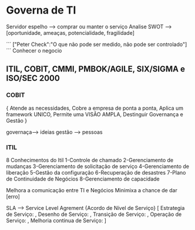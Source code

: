 # Governa de TI

Servidor espelho --> comprar ou manter o serviço
Analise SWOT --> [oportunidade, ameaças, potencialidade, fragilidade] 

´´´
["Peter Check":"O que não pode ser medido, não pode ser controlado"]
´´´
Conhecer o negocio

## ITIL, COBIT, CMMI, PMBOK/AGILE, SIX/SIGMA e ISO/SEC 2000

### COBIT
{
Atende as necessidades,
Cobre a empresa de ponta a ponta,
Aplica um framework UNICO,
Permite uma VISÂO AMPLA,
Destinguir Governança e Gestão
}

governaça--> ideias
gestão --> pessoas

### ITIL

8 Conhecimentos do Itil
1-Controle de chamado
2-Gerenciamento de mudanças
3-Gerenciamento de solicitação de serviço
4-Gerenciamento de liberação
5-Gestão da configuração
6-Recuperação de desastres
7-Plano de Continuidade de Negócios
8-Gerenciamento de capacidade


Melhora a comunicação entre TI e Negócios
Minimixa a chance de dar [erro]

SLA --> Service Level Agrement {Acordo de Nível de Serviço}
[
Estrategia de Serviço: ,
Desenho de Serviço: ,
Transição de Serviço: ,
Operação de Serviço: ,
Melhoria continua de Serviço: 
]


